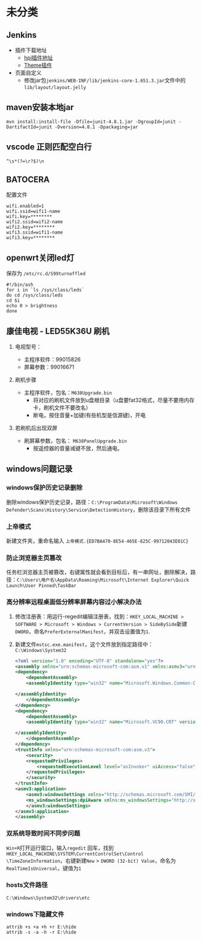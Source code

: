 # 未分类

## Jenkins

- 插件下载地址
  - [hpi插件地址](http://updates.jenkins-ci.org/latest/)
  - [Theme插件](http://wiki.jenkins-ci.org/display/JENKINS/Simple+Theme+Plugin)
- 页面自定义
  - 修改jar包`jenkins/WEB-INF/lib/jenkins-core-1.651.3.jar`文件中的`lib/layout/layout.jelly`

## maven安装本地jar

```shell
mvn install:install-file -Dfile=junit-4.8.1.jar -DgroupId=junit -DartifactId=junit -Dversion=4.8.1 -Dpackaging=jar
```

## vscode 正则匹配空白行

```shell
^\s*(?=\r?$)\n
```

## BATOCERA

配置文件

```text
wifi.enabled=1
wifi.ssid=wifi1-name
wifi.key=********
wifi2.ssid=wifi2-name
wifi2.key=********
wifi3.ssid=wifi1-name
wifi3.key=********
```

## openwrt关闭led灯

保存为 `/etc/rc.d/S99turnoffled`

```shell
#!/bin/ash
for i in `ls /sys/class/leds`
do cd /sys/class/leds
cd $i
echo 0 > brightness
done
```
## 康佳电视 - LED55K36U 刷机

1. 电视型号：
    - 主程序软件：99015826
    - 屏幕参数：99016671

2. 刷机步骤
    - 主程序软件，包名：`M638Upgrade.bin`
      - 将对应的刷机文件放到u盘根目录（u盘要fat32格式，尽量不要用内存卡，刷机文件不要改名）
      - 断电，按住音量+加键(有些机型是信源键)，开电

3. 若刷机后出现双屏
    - 刷屏幕参数，包名： `M638PanelUpgrade.bin`
      - 按遥控器的音量减键不放，然后通电。


## windows问题记录

### windows保护历史记录删除

删除windows保护历史记录，路径：`C:\ProgramData\Microsoft\Windows Defender\Scans\History\Service\DetectionHistory`，删除该目录下所有文件

### 上帝模式

新建文件夹，重命名输入 `上帝模式.{ED7BA470-8E54-465E-825C-99712043E01C}`

### 防止浏览器主页篡改

任务栏浏览器主页被篡改，右键属性就会看到目标后，有一串网址，删除解决，路径：`C:\Users\用户名\AppData\Roaming\Microsoft\Internet Explorer\Quick Launch\User Pinned\TaskBar`

### 高分辨率远程桌面低分辨率屏幕内容过小解决办法

1. 修改注册表：用运行-regedit编辑注册表，找到：`HKEY_LOCAL_MACHINE > SOFTWARE > Microsoft > Windows > CurrentVersion > SideBySide`新建`DWORD`，命名`PreferExternalManifest`，并双击设置值为`1`.
2. 新建文件`mstsc.exe.manifest`，这个文件放到指定路径中：`C:\Windows\System32`

    ```xml
    <?xml version="1.0" encoding="UTF-8" standalone="yes"?>
    <assembly xmlns="urn:schemas-microsoft-com:asm.v1" xmlns:asmv3="urn:schemas-microsoft-com:asm.v3" manifestVersion="1.0">
    <dependency>
        <dependentAssembly>
        <assemblyIdentity type="win32" name="Microsoft.Windows.Common-Controls" version="6.0.0.0" processorArchitecture="*" publicKeyToken="6595b64144ccf1df" language="*">

    </assemblyIdentity>
        </dependentAssembly>
    </dependency>
    <dependency>
        <dependentAssembly>
        <assemblyIdentity type="win32" name="Microsoft.VC90.CRT" version="9.0.21022.8" processorArchitecture="amd64" publicKeyToken="1fc8b3b9a1e18e3b">

    </assemblyIdentity>
        </dependentAssembly>
    </dependency>
    <trustInfo xmlns="urn:schemas-microsoft-com:asm.v3">
        <security>
        <requestedPrivileges>
            <requestedExecutionLevel level="asInvoker" uiAccess="false"/>
        </requestedPrivileges>
        </security>
    </trustInfo>
    <asmv3:application>
        <asmv3:windowsSettings xmlns="http://schemas.microsoft.com/SMI/2005/WindowsSettings">
        <ms_windowsSettings:dpiAware xmlns:ms_windowsSettings="http://schemas.microsoft.com/SMI/2005/WindowsSettings">false</ms_windowsSettings:dpiAware>
        </asmv3:windowsSettings>
    </asmv3:application>
    </assembly>
    ```

### 双系统导致时间不同步问题
`Win+R`打开运行窗口，输入`regedit` 回车，找到`HKEY_LOCAL_MACHINE\SYSTEM\CurrentControlSet\Control \TimeZoneInformation`，右键新建`New` > `DWORD (32-bit) Value`，命名为`RealTimeIsUniversal`，键值为`1`

### hosts文件路径

`C:\Windows\System32\drivers\etc`

### windows下隐藏文件
```shell
attrib +s +a +h +r E:\hide
attrib -s -a -h -r E:\hide
```